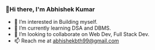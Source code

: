 ### 👋Hi there, I'm Abhishek Kumar 

- 👀 I’m interested in Building myself.
- 🌱 I’m currently learning DSA and DBMS.
- 👯 I’m looking to collaborate on Web Dev, Full Stack Dev.
- 📫 Reach me at abhishekbth99@gmail.com
